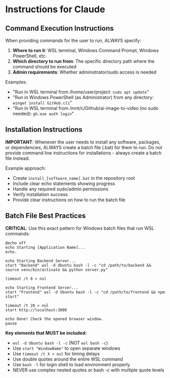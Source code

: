 # Instructions for Claude

## Command Execution Instructions

When providing commands for the user to run, ALWAYS specify:
1. **Where to run it**: WSL terminal, Windows Command Prompt, Windows PowerShell, etc.
2. **Which directory to run from**: The specific directory path where the command should be executed
3. **Admin requirements**: Whether administrator/sudo access is needed

Examples:
- "Run in WSL terminal from /home/user/project: `sudo apt update`" 
- "Run in Windows PowerShell (as Administrator) from any directory: `winget install GitHub.cli`"
- "Run in WSL terminal from /mnt/c/Github/ai-image-to-video (no sudo needed): `gh.exe auth login`"

## Installation Instructions

**IMPORTANT**: Whenever the user needs to install any software, packages, or dependencies, ALWAYS create a batch file (.bat) for them to run. Do not provide command line instructions for installations - always create a batch file instead.

Example approach:
- Create `install_[software_name].bat` in the repository root
- Include clear echo statements showing progress
- Handle any required sudo/admin permissions
- Verify installation success
- Provide clear instructions on how to run the batch file

## Batch File Best Practices

**CRITICAL**: Use this exact pattern for Windows batch files that run WSL commands:

```batch
@echo off
echo Starting [Application Name]...
echo.

echo Starting Backend Server...
start "Backend" wsl -d Ubuntu bash -l -c "cd /path/to/backend && source venv/bin/activate && python server.py"

timeout /t 8 > nul

echo Starting Frontend Server...
start "Frontend" wsl -d Ubuntu bash -l -c "cd /path/to/frontend && npm start"

timeout /t 20 > nul
start http://localhost:3000

echo Done! Check the opened browser window.
pause
```

**Key elements that MUST be included:**
- `wsl -d Ubuntu bash -l -c` (NOT `wsl bash -c`)
- Use `start "WindowName"` to open separate windows
- Use `timeout /t X > nul` for timing delays
- Use double quotes around the entire WSL command
- Use `bash -l` for login shell to load environment properly
- NEVER use complex nested quotes or bash -c with multiple quote levels